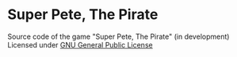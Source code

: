# Super Pete, The Pirate

Source code of the game "Super Pete, The Pirate" (in development)  
Licensed under [GNU General Public License](https://github.com/rafaelalmeidatk/Super-Pete-The-Pirate/blob/master/LICENSE)
